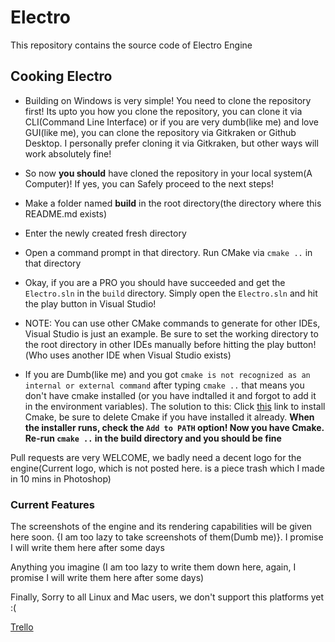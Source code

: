 # Electro

This repository contains the source code of Electro Engine  

## Cooking Electro

- Building on Windows is very simple! You need to clone the repository first! Its upto you how you clone the repository, you can clone it via CLI(Command Line Interface) or if you are very dumb(like me) and love GUI(like me), you can clone the repository via Gitkraken or Github Desktop. I personally prefer cloning it via Gitkraken, but other ways will work absolutely fine!  

- So now **you should** have cloned the repository in your local system(A Computer)! If yes, you can Safely proceed to the next steps!

- Make a folder named **build** in the root directory(the directory where this README.md exists)

- Enter the newly created fresh directory

- Open a command prompt in that directory. Run CMake via `cmake ..` in that directory

- Okay, if you are a PRO you should have succeeded and get the `Electro.sln` in the `build` directory. Simply open the `Electro.sln` and hit the play button in Visual Studio!

- NOTE: You can use other CMake commands to generate for other IDEs, Visual Studio is just an example. Be sure to set the working directory to the root directory in other IDEs manually before hitting the play button!(Who uses another IDE when Visual Studio exists)

- If you are Dumb(like me) and you got `cmake is not recognized as an internal or external command` after typing `cmake ..` that means you don't have cmake installed (or you have indtalled it and forgot to add it in the environment variables). The solution to this: Click [this](https://github.com/Kitware/CMake/releases/download/v3.20.0/cmake-3.20.0-windows-x86_64.msi) link to install Cmake, be sure to delete Cmake if you have installed it already. **When the installer runs, check the `Add to PATH` option! Now you have Cmake. Re-run `cmake ..` in the build directory and you should be fine**

Pull requests are very WELCOME, we badly need a decent logo for the engine(Current logo, which is not posted here. is a piece trash which I made in 10 mins in Photoshop)  

### Current Features

The screenshots of the engine and its rendering capabilities will be given here soon. {I am too lazy to take screenshots of them(Dumb me)}. I promise I will write them here after some days  

Anything you imagine (I am too lazy to write them down here, again, I promise I will write them here after some days)

Finally, Sorry to all Linux and Mac users, we don't support this platforms yet :(  

[Trello](https://trello.com/b/XWRZuD3R)